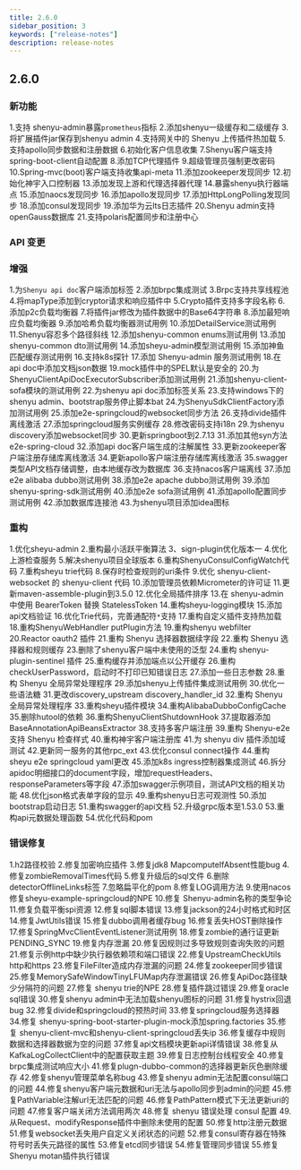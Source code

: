 ```yaml
---
title: 2.6.0
sidebar_position: 3
keywords: ["release-notes"]
description: release-notes
---
```


## 2.6.0

### 新功能

1.支持 shenyu-admin暴露`prometheus`指标
2.添加shenyu一级缓存和二级缓存
3.将扩展插件jar保存到shenyu admin
4.支持网关中的 Shenyu 上传插件热加载
5.支持apollo同步数据和注册数据
6.初始化客户信息收集
7.Shenyu客户端支持spring-boot-client自动配置
8.添加TCP代理插件
9.超级管理员强制更改密码
10.Spring-mvc(boot)客户端支持收集api-meta
11.添加zookeeper发现同步
12.初始化神宇入口控制器
13.添加发现上游和代理选择器代理
14.暴露shenyu执行器端点
15.添加naocs发现同步
16.添加apollo发现同步
17.添加HttpLongPolling发现同步
18.添加consul发现同步
19.添加华为云lts日志插件
20.Shenyu admin支持openGauss数据库
21.支持polaris配置同步和注册中心

### API 变更

### 增强

1.为`Shenyu api doc`客户端添加标签
2.添加brpc集成测试
3.Brpc支持共享线程池
4.将mapType添加到cryptor请求和响应插件中
5.Crypto插件支持多字段名称
6.添加p2c负载均衡器
7.将插件jar修改为插件数据中的Base64字符串
8.添加最短响应负载均衡器
9.添加哈希负载均衡器测试用例
10.添加DetailService测试用例
11.Shenyu容忍多个路径斜线
12.添加shenyu-common enums测试用例
13.添加shenyu-common dto测试用例
14.添加sheyu-admin模型测试用例
15.添加神鱼匹配缓存测试用例
16.支持k8s探针
17.添加 Shenyu-admin 服务测试用例
18.在api doc中添加文档json数据
19.mock插件中的SPEL默认是安全的
20.为ShenyuClientApiDocExecutorSubscriber添加测试用例
21.添加shenyu-client-sofa模块的测试用例
22.为shenyu api doc添加标签关系
23.支持windows下的shenyu admin、bootstrap服务停止脚本bat
24.为ShenyuSdkClientFactory添加测试用例
25.添加e2e-springcloud的websocket同步方法
26.支持divide插件离线激活
27.添加springcloud服务实例缓存
28.修改密码支持i18n
29.为shenyu discovery添加websocket同步
30.更新springboot到2.7.13
31.添加其他syn方法e2e-spring-cloud
32.添加api doc客户端生成的注解属性
33.更新zookeeper客户端注册存储库离线激活
34.更新apollo客户端注册存储库离线激活
35.swagger类型API文档存储调整，由本地缓存改为数据库
36.支持nacos客户端离线
37.添加e2e alibaba dubbo测试用例
38.添加e2e apache dubbo测试用例
39.添加shenyu-spring-sdk测试用例
40.添加e2e sofa测试用例
41.添加apollo配置同步测试用例
42.添加数据库连接池
43.为shenyu项目添加idea图标


### 重构

1.优化sheyu-admin
2.重构最小活跃平衡算法
3、sign-plugin优化版本一
4.优化上游检查服务
5.解决shenyu项目全球版本
6.重构ShenyuConsulConfigWatch代码
7.重构sheyu trie代码
8.保存时检查规则的uri条件
9.优化 shenyu-client-websocket 的 shenyu-client 代码
10.添加管理员依赖Micrometer的许可证
11.更新maven-assemble-plugin到3.5.0
12.优化全局插件排序
13.在 shenyu-admin 中使用 BearerToken 替换 StatelessToken
14.重构sheyu-logging模块
15.添加api文档验证
16.优化Trie代码，完善通配符`*`支持
17.重构自定义插件支持热加载
18.重构ShenyuWebHandler putPlugin方法
19.重构shenyu webfilter
20.Reactor oauth2 插件
21.重构 Shenyu 选择器数据续字段
22.重构 Shenyu 选择器和规则缓存
23.删除了shenyu客户端中未使用的泛型
24.重构 shenyu-plugin-sentinel 插件
25.重构缓存并添加端点以公开缓存
26.重构checkUserPassword，启动时不打印已知错误日志
27.添加一些日志参数
28.重构 Shenyu 全局异常处理程序
29.添加shenyu上传插件集成测试用例
30.优化一些语法糖
31.更改discovery_upstream discovery_handler_id
32.重构 Shenyu 全局异常处理程序
33.重构sheyu插件模块
34.重构AlibabaDubboConfigCache
35.删除hutool的依赖
36.重构ShenyuClientShutdownHook
37.提取器添加BaseAnnotationApiBeansExtractor
38.支持多客户端注册
39.重构 Shenyu-e2e 支持 Shenyu 检查样式
40.重构神宇客户端注册库
41.为 shenyu div 插件添加域测试
42.更新同一服务的其他rpc_ext
43.优化consul connect操作
44.重构sheyu e2e springcloud yaml更改
45.添加k8s ingress控制器集成测试
46.拆分apidoc明细接口的document字段，增加requestHeaders、responseParameters等字段
47.添加swagger示例项目，测试API文档的相关功能
48.优化json格式表单字段的显示
49.重构shenyu日志可观测性
50.添加bootstrap启动日志
51.重构swagger的api文档
52.升级grpc版本至1.53.0
53.重构api元数据处理函数
54.优化代码和pom

### 错误修复

1.h2路径校验
2.修复加密响应插件
3.修复jdk8 MapcomputeIfAbsent性能bug
4.修复zombieRemovalTimes代码
5.修复升级后的sql文件
6.删除detectorOfflineLinks标签
7.忽略扁平化的pom
8.修复LOG调用方法
9.使用nacos修复sheyu-example-springcloud的NPE
10.修复 Shenyu-admin名称的类型争论
11.修复负载平衡spi资源
12.修复sql脚本错误
13.修复jackson的24小时格式和时区
14.修复JwtUtils错误
15.修复dubbo调用者缓存bug
16.修复丢失HOST删除操作
17.修复SpringMvcClientEventListener测试用例
18.修复zombie的通行证更新PENDING_SYNC
19.修复内存泄漏
20.修复因规则过多导致规则查询失败的问题
21.修复示例http中缺少执行器依赖项和端口错误
22.修复UpstreamCheckUtils http和https
23.修复FileFilter造成内存泄漏的问题
24.修复zookeeper同步错误
25.修复MemorySafeWindowTinyLFUMap内存泄漏错误
26.修复ApiDoc路径缺少分隔符的问题
27.修复 shenyu trie的NPE
28.修复插件跳过错误
29.修复oracle sql错误
30.修复shenyu admin中无法加载shenyu图标的问题
31.修复hystrix回退bug
32.修复divide和springcloud的预热时间
33.修复springcloud服务选择器
34.修复 shenyu-spring-boot-starter-plugin-mock添加spring.factories
35.修复 shenyu-client-mvc和shenyu-client-springcloud丢失ip
36.修复缓存中规则数据和选择器数据为空的问题
37.修复api文档模块更新api详情错误
38.修复从KafkaLogCollectClient中的配置获取主题
39.修复日志控制台线程安全
40.修复brpc集成测试响应大小
41.修复plugn-dubbo-common的选择器更新灰色删除缓存
42.修复shenyu管理菜单名称bug
43.修复shenyu admin无法配置consul端口的问题
44.修复shenyu客户端元数据和uri无法与apollo同步到admin的问题
45.修复PathVariable注解url无法匹配的问题
46.修复PathPattern模式下无法更新uri的问题
47.修复客户端关闭方法调用两次
48.修复 shenyu 错误处理 consul 配置
49.从Request、modifyResponse插件中删除未使用的配置
50.修复http注册元数据
51.修复websocket丢失用户自定义关闭状态的问题
52.修复consul寄存器在特殊符号时丢失元路径的属性
53.修复etcd同步错误
54.修复管理同步错误
55.修复 Shenyu motan插件执行错误

